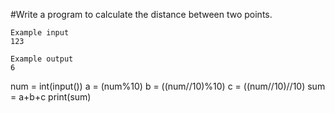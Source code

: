 #Write a program to calculate the distance between two points.
```
Example input
123

Example output
6
```

num = int(input())
a = (num%10) 
b = ((num//10)%10)
c = ((num//10)//10) 
sum = a+b+c 
print(sum)
